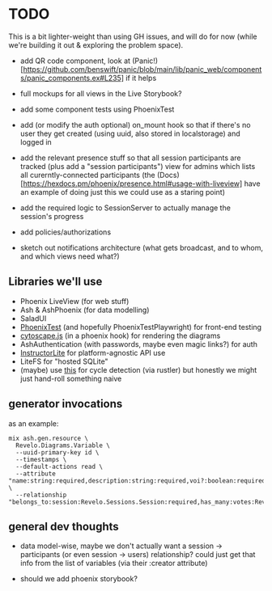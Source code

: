 # TODO

This is a bit lighter-weight than using GH issues, and will do for now (while
we're building it out & exploring the problem space).

- add QR code component, look at
  (Panic!)[https://github.com/benswift/panic/blob/main/lib/panic_web/components/panic_components.ex#L235]
  if it helps

- full mockups for all views in the Live Storybook?

- add some component tests using PhoenixTest

- add (or modify the auth optional) on_mount hook so that if there's no user
  they get created (using uuid, also stored in localstorage) and logged in

- add the relevant presence stuff so that all session participants are tracked
  (plus add a "session participants") view for admins which lists all
  curerntly-connected participants (the
  (Docs)[https://hexdocs.pm/phoenix/presence.html#usage-with-liveview] have an
  example of doing just this we could use as a staring point)

- add the required logic to SessionServer to actually manage the session's
  progress

- add policies/authorizations

- sketch out notifications architecture (what gets broadcast, and to whom, and
  which views need what?)

## Libraries we'll use

- Phoenix LiveView (for web stuff)
- Ash & AshPhoenix (for data modelling)
- SaladUI
- [PhoenixTest](https://hexdocs.pm/phoenix_test/PhoenixTest.html) (and hopefully
  PhoenixTestPlaywright) for front-end testing
- [cytoscape.js](https://js.cytoscape.org) (in a phoenix hook) for rendering the
  diagrams
- AshAuthentication (with passwords, maybe even magic links?) for auth
- [InstructorLite](https://hexdocs.pm/instructor_lite/readme.html) for
  platform-agnostic API use
- LiteFS for "hosted SQLite"
- (maybe) use [this](https://docs.rs/graph-cycles/latest/graph_cycles/) for
  cycle detection (via rustler) but honestly we might just hand-roll something
  naive

## generator invocations

as an example:

```
mix ash.gen.resource \
  Revelo.Diagrams.Variable \
  --uuid-primary-key id \
  --timestamps \
  --default-actions read \
  --attribute "name:string:required,description:string:required,voi?:boolean:required,included?:boolean:required" \
  --relationship "belongs_to:session:Revelo.Sessions.Session:required,has_many:votes:Revelo.Diagrams.VariableVote"
```

## general dev thoughts

- data model-wise, maybe we don't actually want a session -> participants (or
  even session -> users) relationship? could just get that info from the list of
  variables (via their :creator attribute)

- should we add phoenix storybook?
